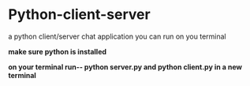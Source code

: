 # Python-client-server
a python client/server chat application you can run on you terminal

**make sure python is installed**

**on your terminal run-- python server.py and python client.py in a new terminal**
